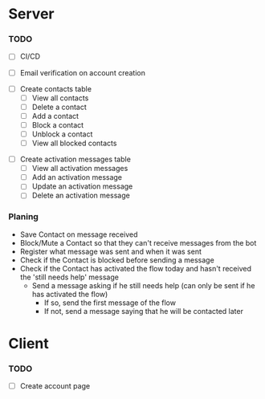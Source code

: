 # **Server**
### **TODO**
- [ ] CI/CD
  
* [ ] Email verification on account creation

- [ ] Create contacts table
  - [ ] View all contacts
  - [ ] Delete a contact
  - [ ] Add a contact
  - [ ] Block a contact
  - [ ] Unblock a contact
  - [ ] View all blocked contacts

* [ ] Create activation messages table
  * [ ] View all activation messages
  * [ ] Add an activation message
  * [ ] Update an activation message
  * [ ] Delete an activation message

### **Planing**
* Save Contact on message received
* Block/Mute a Contact so that they can't receive messages from the bot
* Register what message was sent and when it was sent
* Check if the Contact is blocked before sending a message
* Check if the Contact has activated the flow today and hasn't received the 'still needs help' message
  * Send a message asking if he still needs help (can only be sent if he has activated the flow)
    * If so, send the first message of the flow
    * If not, send a message saying that he will be contacted later

# **Client**
### **TODO**
* [ ] Create account page

